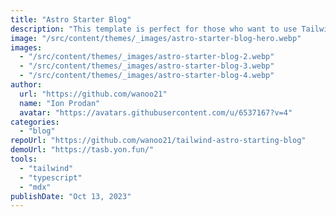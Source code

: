 ```yaml
---
title: "Astro Starter Blog"
description: "This template is perfect for those who want to use Tailwind CSS and Astro to build a blog."
image: "/src/content/themes/_images/astro-starter-blog-hero.webp"
images:
  - "/src/content/themes/_images/astro-starter-blog-2.webp"
  - "/src/content/themes/_images/astro-starter-blog-3.webp"
  - "/src/content/themes/_images/astro-starter-blog-4.webp"
author:
  url: "https://github.com/wanoo21"
  name: "Ion Prodan"
  avatar: "https://avatars.githubusercontent.com/u/6537167?v=4"
categories:
  - "blog"
repoUrl: "https://github.com/wanoo21/tailwind-astro-starting-blog"
demoUrl: "https://tasb.yon.fun/"
tools:
  - "tailwind"
  - "typescript"
  - "mdx"
publishDate: "Oct 13, 2023"
---
```


